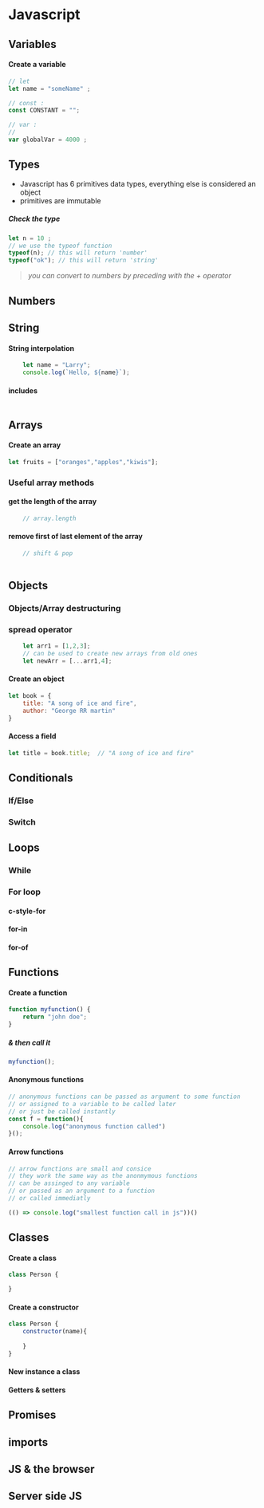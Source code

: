 # Javascript

## Variables 
#### Create a variable
```js
// let
let name = "someName" ;

// const :
const CONSTANT = "";

// var :
//
var globalVar = 4000 ;
```

## Types 
* Javascript has 6 primitives data types, everything else is considered an object
* primitives are immutable

##### Check the type
```js
let n = 10 ; 
// we use the typeof function 
typeof(n); // this will return 'number'
typeof("ok"); // this will return 'string'
```
> *you can convert to numbers by preceding with the + operator*
## Numbers

## String
#### String interpolation
```js 
	let name = "Larry";
	console.log(`Hello, ${name}`);
```
#### includes
```js
``` 
## Arrays
#### Create an array
```js
let fruits = ["oranges","apples","kiwis"];
```
### Useful array methods
#### get the length of the array
```js
	// array.length

```
#### remove first of last element of the array 
```js
	// shift & pop
	
```
## Objects


### Objects/Array destructuring


### spread operator
```js
	let arr1 = [1,2,3];
	// can be used to create new arrays from old ones
	let newArr = [...arr1,4];
```


#### Create an object 
```js
let book = {
	title: "A song of ice and fire",
	author: "George RR martin"
}
```

#### Access a field

```js
let title = book.title;  // "A song of ice and fire"
```

## Conditionals
### If/Else
### Switch

## Loops
### While
### For loop
#### c-style-for
#### for-in
#### for-of

## Functions
#### Create a function

```js
function myfunction() {
	return "john doe"; 
}	

```
##### & then call it 
```js
myfunction();
```
#### Anonymous functions
```js
// anonymous functions can be passed as argument to some function
// or assigned to a variable to be called later
// or just be called instantly
const f = function(){
	console.log("anonymous function called")
}();
```

#### Arrow functions
```js
// arrow functions are small and consice
// they work the same way as the anonmymous functions
// can be assinged to any variable
// or passed as an argument to a function
// or called immediatly

(() => console.log("smallest function call in js"))() 

```
## Classes
#### Create a class
```js
class Person {

}
```

#### Create a constructor
```js
class Person {
	constructor(name){
		
	}
}
```

#### New instance a class

#### Getters & setters

## Promises

## imports


## JS & the browser


## Server side JS